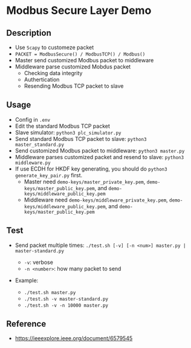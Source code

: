 # Modbus Secure Layer Demo

## Description

- Use `Scapy` to customeze packet
- `PACKET = ModbusSecure() / ModbusTCP() / Modbus()`
- Master send customized Modbus packet to middleware
- Middleware parse customized Mobdus packet
    - Checking data integrity
    - Authertication
    - Resending Modbus TCP packet to slave


## Usage

- Config in `.env`
- Edit the standard Modbus TCP packet
- Slave simulator: `python3 plc_simulator.py`
- Send standard Modbus TCP packet to slave: `python3 master_standard.py`
- Send customized Modbus packet to middleware: `python3 master.py`
- Middleware parses customized packet and resend to slave: `python3 middleware.py`
- If use ECDH for HKDF key generating, you should do `python3 generate_key_pair.py` first.
    - Master need `demo-keys/master_private_key.pem`, `demo-keys/master_public_key.pem`, and `demo-keys/middleware_public_key.pem`
    - Middleware need `demo-keys/middleware_private_key.pem`, `demo-keys/middleware_public_key.pem`, and `demo-keys/master_public_key.pem`


## Test

- Send packet multiple times: `./test.sh [-v] [-n <num>] master.py | master-standard.py`
    - `-v`: verbose 
    - `-n <number>`: how many packet to send

- Example: 
    - `./test.sh master.py`
    - `./test.sh -v master-standard.py`
    - `./test.sh -v -n 10000 master.py`


## Reference

- https://ieeexplore.ieee.org/document/6579545
